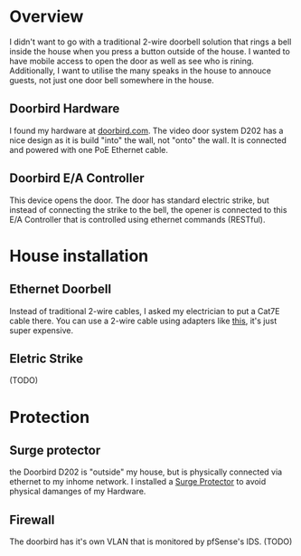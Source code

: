 # Overview
I didn't want to go with a traditional 2-wire doorbell solution that rings a bell inside the house when you press a button outside of the house. I wanted to have mobile access to open the door as well as see who is rining. Additionally, I want to utilise the many speaks in the house to annouce guests, not just one door bell somewhere in the house.

## Doorbird Hardware
I found my hardware at [doorbird.com](https://wwwdoorbird.com). The video door system D202 has a nice design as it is build "into" the wall, not "onto" the wall. It is connected and powered with one PoE Ethernet cable. 

## Doorbird E/A Controller
This device opens the door. The door has standard electric strike, but instead of connecting the strike to the bell, the opener is connected to this E/A Controller that is controlled using ethernet commands (RESTful). 

# House installation
## Ethernet Doorbell
Instead of traditional 2-wire cables, I asked my electrician to put a Cat7E cable there. You can use a 2-wire cable using adapters like [this](https://amzn.to/2PFEBKg), it's just super expensive. 

## Eletric Strike
(TODO)

# Protection
## Surge protector
the Doorbird D202 is "outside" my house, but is physically connected via ethernet to my inhome network. I installed a [Surge Protector](https://amzn.to/2A0CWtE) to avoid physical damanges of my Hardware.  

## Firewall
The doorbird has it's own VLAN that is monitored by pfSense's IDS. (TODO)